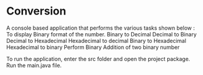 # Conversion
A console based application that performs the various tasks shown below :
	To display Binary format of the number.
	Binary to Decimal
	Decimal to Binary
	Decimal to Hexadecimal
	Hexadecimal to decimal
	Binary to Hexadecimal
	Hexadecimal to binary
        Perform Binary Addition of two binary number
 
To run the application, enter the src folder and open the project package. Run the main.java file.
